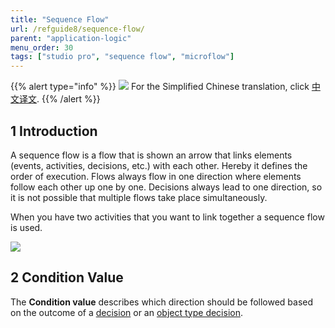 ```yaml
---
title: "Sequence Flow"
url: /refguide8/sequence-flow/
parent: "application-logic"
menu_order: 30
tags: ["studio pro", "sequence flow", "microflow"]
---
```


{{% alert type="info" %}}
<img src="attachments/chinese-translation/china.png" style="display: inline-block; margin: 0" /> For the Simplified Chinese translation, click [中文译文](https://cdn.mendix.tencent-cloud.com/documentation/refguide8/sequence-flow.pdf).
{{% /alert %}}

## 1 Introduction

A sequence flow is a flow that is shown an arrow that links elements (events, activities, decisions, etc.) with each other. Hereby it defines the order of execution. Flows always flow in one direction where elements follow each other up one by one. Decisions always lead to one direction, so it is not possible that multiple flows take place simultaneously.

When you have two activities that you want to link together a sequence flow is used.

![](attachments/sequence-flow/sequence-flow.png)

## 2 Condition Value

The **Condition value** describes which direction should be followed based on the outcome of a [decision](decision) or an [object type decision](object-type-decision).